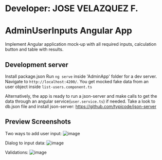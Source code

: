 # Developer: JOSE VELAZQUEZ F.

# AdminUserInputs Angular App

Implement Angular application mock-up with all required inputs, calculation button and table with results.


## Development server

Install package.json Run `ng serve` inside 'AdminApp' folder for a dev server. Navigate to `http://localhost:4200/`. 
 You get mocked fake data from an user object inside `list-users.component.ts`

Alternatively, the app is ready to run a json-server and make calls to get the data through an angular service(`user.service.ts`) if needed. Take a look to db.json file and install json-server: https://github.com/typicode/json-server

## Preview Screenshots

Two ways to add user input:
![image](https://user-images.githubusercontent.com/50585004/188912323-9d4221ae-f071-4d19-9564-59ab5bcd99d6.png)

Dialog to input data:
![image](https://user-images.githubusercontent.com/50585004/188912581-c326c7e4-00b4-4590-b973-72ea7e739889.png)

Validations:
![image](https://user-images.githubusercontent.com/50585004/188912750-852788fd-fbc8-4d27-a4f4-c09bc9a7dfe4.png)
